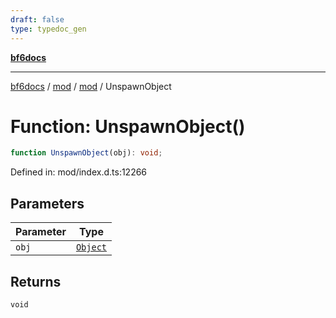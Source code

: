 ```yaml
---
draft: false
type: typedoc_gen
---
```


[**bf6docs**](../../../_index.md)

***

[bf6docs](../../../_index.md) / [mod](../../_index.md) / [mod](../_index.md) / UnspawnObject

# Function: UnspawnObject()

```ts
function UnspawnObject(obj): void;
```

Defined in: mod/index.d.ts:12266

## Parameters

| Parameter | Type |
| ------ | ------ |
| `obj` | [`Object`](../Object/_index.md) |

## Returns

`void`
